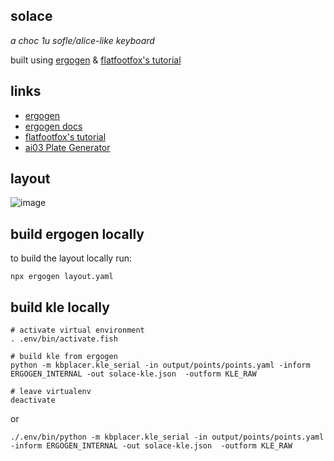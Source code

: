 solace
---

*a choc 1u sofle/alice-like keyboard*

built using [ergogen](https://ergogen.ceoloide.com/) & [flatfootfox's tutorial](https://flatfootfox.com/ergogen-introduction)

## links

- [ergogen](https://ergogen.ceoloide.com/)
- [ergogen docs](https://docs.ergogen.xyz/)
- [flatfootfox's tutorial](https://flatfootfox.com/ergogen-introduction)
- [ai03 Plate Generator](https://kbplate.ai03.com/)

## layout

![image](https://github.com/user-attachments/assets/0b288664-10b8-42ef-b2cd-85d69c58e383)

## build ergogen locally

to build the layout locally run:

```shell
npx ergogen layout.yaml
```

## build kle locally

```shell
# activate virtual environment
. .env/bin/activate.fish

# build kle from ergogen
python -m kbplacer.kle_serial -in output/points/points.yaml -inform ERGOGEN_INTERNAL -out solace-kle.json  -outform KLE_RAW

# leave virtualenv
deactivate
```

or

```shell
./.env/bin/python -m kbplacer.kle_serial -in output/points/points.yaml -inform ERGOGEN_INTERNAL -out solace-kle.json  -outform KLE_RAW
```